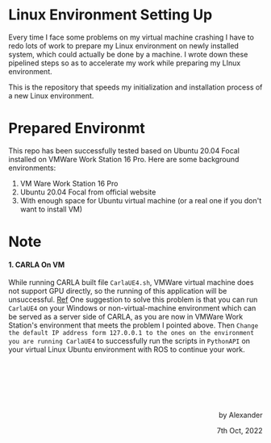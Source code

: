 # Linux Environment Setting Up

Every time I face some problems on my virtual machine crashing I have to redo lots of work to prepare my Linux environment on newly installed system, which could actually be done by a machine. I wrote down these pipelined steps so as to accelerate my work while preparing my LInux environment.
  
This is the repository that speeds my initialization and installation process of a new Linux environment.




# Prepared Environmt

This repo has been successfully tested based on Ubuntu 20.04 Focal installed on VMWare Work Station 16 Pro.
Here are some background environments:
1. VM Ware Work Station 16 Pro
2. Ubuntu 20.04 Focal from official website
3. With enough space for Ubuntu virtual machine (or a real one if you don't want to install VM)

# Note

#### 1. CARLA On VM

While running CARLA built file `CarlaUE4.sh`, VMWare virtual machine does not support GPU directly, so the running of this application will be unsuccessful. [Ref](https://blog.csdn.net/passenger12234/article/details/120045638)
One suggestion to solve this problem is that you can run `CarlaUE4` on your Windows or non-virtual-machine environment which can be served as a server side of CARLA, as you are now in VMWare Work Station's environment that meets the problem I pointed above. Then `Change the default IP address form 127.0.0.1 to the ones on the environment you are running CarlaUE4` to successfully run the scripts in `PythonAPI` on your virtual Linux Ubuntu environment with ROS to continue your work.






<br>
<br>
<br>
<br>
<br>

<p align="right">by Alexander</p>
<p align="right">7th Oct, 2022</p>